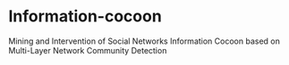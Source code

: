 # Information-cocoon
Mining and Intervention of Social Networks Information Cocoon based on Multi-Layer Network Community Detection
